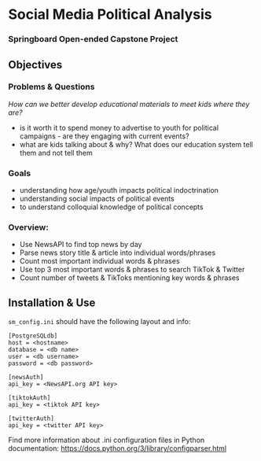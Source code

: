 # Social Media Political Analysis
### Springboard Open-ended Capstone Project

## Objectives
### Problems & Questions
_How can we better develop educational materials to meet kids where they are?_
- is it worth it to spend money to advertise to youth for political campaigns - are they engaging with current events?
- what are kids talking about & why? What does our education system tell them and not tell them

### Goals
- understanding how age/youth impacts political indoctrination
- understanding social impacts of political events
- to understand colloquial knowledge of political concepts

### Overview:
- Use NewsAPI to find top news by day
- Parse news story title & article into individual words/phrases
- Count most important individual words & phrases
- Use top 3 most important words & phrases to search TikTok & Twitter
- Count number of tweets & TikToks mentioning key words & phrases

## Installation & Use
`sm_config.ini` should have the following layout and info:

  ```
  [PostgreSQLdb]
  host = <hostname>
  database = <db name>
  user = <db username>
  password = <db password>
  
[newsAuth]
  api_key = <NewsAPI.org API key>
  
[tiktokAuth]
  api_key = <tiktok API key>
  
[twitterAuth]
  api_key = <twitter API key>
  ```

Find more information about .ini configuration files in Python documentation: https://docs.python.org/3/library/configparser.html


